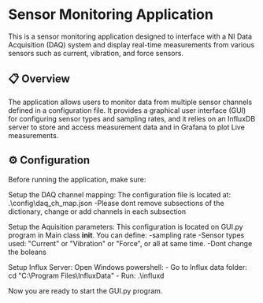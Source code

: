 # Sensor Monitoring Application

This is a sensor monitoring application designed to interface with a NI Data Acquisition (DAQ) system and display real-time measurements from various sensors such as current, vibration, and force sensors.

## 📋 Overview

The application allows users to monitor data from multiple sensor channels defined in a configuration file. It provides a graphical user interface (GUI) for configuring sensor types and sampling rates, and it relies on an InfluxDB server to store and access measurement data and in Grafana to plot Live measurements.

## ⚙️ Configuration

Before running the application, make sure: 

Setup the DAQ channel mapping:
    The configuration file is located at: .\config\daq_ch_map.json
    -Please dont remove subsections of the dictionary, change or add channels in each subsection

Setup the Aquisition parameters:
    This configuration is located on GUI.py program in Main class __init__.
    You can define:
        -sampling rate
        -Sensor types used: "Current" or "Vibration" or "Force", or all at same time.
        -Dont change the boleans

Setup Influx Server:
    Open Windows powershell:
        - Go to Influx data folder: cd "C:\Program Files\InfluxData"
        - Run: .\influxd

Now you are ready to start the GUI.py program.


